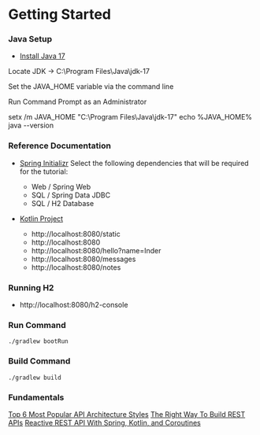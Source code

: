 # Getting Started

### Java Setup
* [Install Java 17](https://www.oracle.com/in/java/technologies/downloads/#jdk17-windows)

Locate JDK -> C:\Program Files\Java\jdk-17

Set the JAVA_HOME variable via the command line

Run Command Prompt as an Administrator

setx /m JAVA_HOME "C:\Program Files\Java\jdk-17"
echo %JAVA_HOME%
java --version

### Reference Documentation
* [Spring Initializr](https://start.spring.io/)
  Select the following dependencies that will be required for the tutorial:
  - Web / Spring Web
  - SQL / Spring Data JDBC 
  - SQL / H2 Database

* [Kotlin Project](https://kotlinlang.org/docs/jvm-create-project-with-spring-boot.html)

  - http://localhost:8080/static
  - http://localhost:8080
  - http://localhost:8080/hello?name=Inder
  - http://localhost:8080/messages
  - http://localhost:8080/notes

### Running H2 
  - http://localhost:8080/h2-console

### Run Command
`./gradlew bootRun`

### Build Command
`./gradlew build`
  
### Fundamentals

[Top 6 Most Popular API Architecture Styles](https://www.youtube.com/watch?v=4vLxWqE94l4)
[The Right Way To Build REST APIs](https://www.youtube.com/watch?v=CVBpYfPKGlE)
[Reactive REST API With Spring, Kotlin, and Coroutines](https://www.youtube.com/watch?v=ORPWK0NSPiw)
